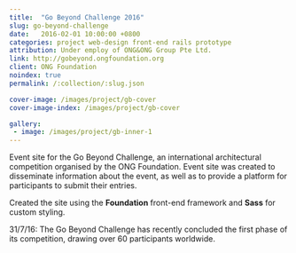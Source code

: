 ```yaml
---
title:  "Go Beyond Challenge 2016"
slug: go-beyond-challenge
date:   2016-02-01 10:00:00 +0800
categories: project web-design front-end rails prototype
attribution: Under employ of ONG&ONG Group Pte Ltd.
link: http://gobeyond.ongfoundation.org
client: ONG Foundation
noindex: true
permalink: /:collection/:slug.json

cover-image: /images/project/gb-cover
cover-image-index: /images/project/gb-cover

gallery:
 - image: /images/project/gb-inner-1
---
```


Event site for the Go Beyond Challenge, an international architectural competition organised by the ONG Foundation. Event site was created to disseminate information about the event, as well as to provide a platform for participants to submit their entries.

Created the site using the **Foundation** front-end framework and **Sass** for custom styling.

31/7/16: The Go Beyond Challenge has recently concluded the first phase of its competition, drawing over 60 participants worldwide.
